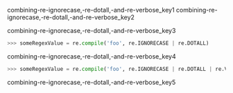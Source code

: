 combining-re-ignorecase,-re-dotall,-and-re-verbose_key1
combining-re-ignorecase,-re-dotall,-and-re-verbose_key2


combining-re-ignorecase,-re-dotall,-and-re-verbose_key3


```python
>>> someRegexValue = re.compile('foo', re.IGNORECASE | re.DOTALL)
```
combining-re-ignorecase,-re-dotall,-and-re-verbose_key4


```python
>>> someRegexValue = re.compile('foo', re.IGNORECASE | re.DOTALL | re.VERBOSE)
```
combining-re-ignorecase,-re-dotall,-and-re-verbose_key5
